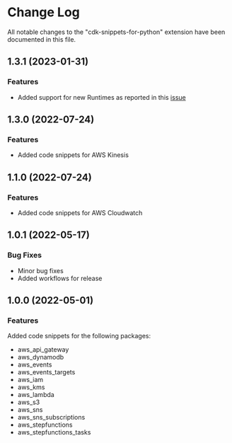 # Change Log

All notable changes to the "cdk-snippets-for-python" extension have been documented in this file.

## 1.3.1 (2023-01-31)

### Features
- Added support for new Runtimes as reported in this [issue](https://github.com/sameeramin/cdk-snippets-for-python/issues/3)

## 1.3.0 (2022-07-24)

### Features
- Added code snippets for AWS Kinesis
## 1.1.0 (2022-07-24)

### Features
* Added code snippets for AWS Cloudwatch

## 1.0.1 (2022-05-17)

### Bug Fixes
* Minor bug fixes
* Added workflows for release

## 1.0.0 (2022-05-01)

### Features

Added code snippets for the following packages:
* aws_api_gateway
* aws_dynamodb
* aws_events
* aws_events_targets
* aws_iam
* aws_kms
* aws_lambda
* aws_s3
* aws_sns
* aws_sns_subscriptions
* aws_stepfunctions
* aws_stepfunctions_tasks
